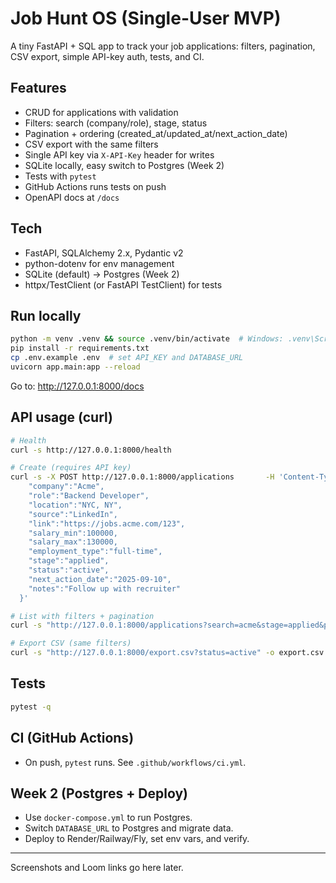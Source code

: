 # Job Hunt OS (Single-User MVP)

A tiny FastAPI + SQL app to track your job applications: filters, pagination, CSV export, simple API-key auth, tests, and CI.

## Features
- CRUD for applications with validation
- Filters: search (company/role), stage, status
- Pagination + ordering (created_at/updated_at/next_action_date)
- CSV export with the same filters
- Single API key via `X-API-Key` header for writes
- SQLite locally, easy switch to Postgres (Week 2)
- Tests with `pytest`
- GitHub Actions runs tests on push
- OpenAPI docs at `/docs`

## Tech
- FastAPI, SQLAlchemy 2.x, Pydantic v2
- python-dotenv for env management
- SQLite (default) → Postgres (Week 2)
- httpx/TestClient (or FastAPI TestClient) for tests

## Run locally
```bash
python -m venv .venv && source .venv/bin/activate  # Windows: .venv\Scripts\activate
pip install -r requirements.txt
cp .env.example .env  # set API_KEY and DATABASE_URL
uvicorn app.main:app --reload
```

Go to: http://127.0.0.1:8000/docs

## API usage (curl)
```bash
# Health
curl -s http://127.0.0.1:8000/health

# Create (requires API key)
curl -s -X POST http://127.0.0.1:8000/applications       -H 'Content-Type: application/json'       -H 'X-API-Key: REPLACE_ME'       -d '{
    "company":"Acme",
    "role":"Backend Developer",
    "location":"NYC, NY",
    "source":"LinkedIn",
    "link":"https://jobs.acme.com/123",
    "salary_min":100000,
    "salary_max":130000,
    "employment_type":"full-time",
    "stage":"applied",
    "status":"active",
    "next_action_date":"2025-09-10",
    "notes":"Follow up with recruiter"
  }'

# List with filters + pagination
curl -s "http://127.0.0.1:8000/applications?search=acme&stage=applied&page=1&page_size=20&order_by=created_at&order_dir=desc"

# Export CSV (same filters)
curl -s "http://127.0.0.1:8000/export.csv?status=active" -o export.csv
```

## Tests
```bash
pytest -q
```

## CI (GitHub Actions)
- On push, `pytest` runs. See `.github/workflows/ci.yml`.

## Week 2 (Postgres + Deploy)
- Use `docker-compose.yml` to run Postgres.
- Switch `DATABASE_URL` to Postgres and migrate data.
- Deploy to Render/Railway/Fly, set env vars, and verify.

---
Screenshots and Loom links go here later.
